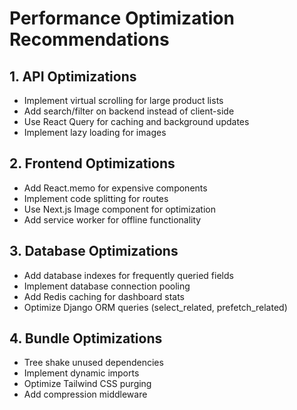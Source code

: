 # Performance Optimization Recommendations

## 1. API Optimizations
- Implement virtual scrolling for large product lists
- Add search/filter on backend instead of client-side
- Use React Query for caching and background updates
- Implement lazy loading for images

## 2. Frontend Optimizations
- Add React.memo for expensive components
- Implement code splitting for routes
- Use Next.js Image component for optimization
- Add service worker for offline functionality

## 3. Database Optimizations
- Add database indexes for frequently queried fields
- Implement database connection pooling
- Add Redis caching for dashboard stats
- Optimize Django ORM queries (select_related, prefetch_related)

## 4. Bundle Optimizations
- Tree shake unused dependencies
- Implement dynamic imports
- Optimize Tailwind CSS purging
- Add compression middleware